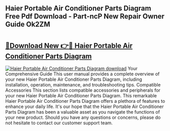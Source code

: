 ## Haier Portable Air Conditioner Parts Diagram Free Pdf Download - Part-ncP New Repair Owner Guide Ok2ZM

# <h2><a href="http://dfjjfov.blite.top/?on=Haier+Portable+Air+Conditioner+Parts+Diagram">🔗Download New 👉🔴 Haier Portable Air Conditioner Parts Diagram</a></h2>

[![Haier Portable Air Conditioner Parts Diagram download](https://i.imgur.com/lujVjoI.png)](http://dfjjfov.blite.top/?on=Haier+Portable+Air+Conditioner+Parts+Diagram)
Your Comprehensive Guide This user manual provides a complete overview of your new Haier Portable Air Conditioner Parts Diagram, including installation, operation, maintenance, and troubleshooting tips. Compatible Accessories This section lists compatible accessories and peripherals for your new Haier Portable Air Conditioner Parts Diagram. This remarkable Haier Portable Air Conditioner Parts Diagram offers a plethora of features to enhance your daily life. It's our hope that the Haier Portable Air Conditioner Parts Diagram has been a valuable asset as you navigate the functions of your new product. Should you have any questions or concerns, please do not hesitate to contact our customer support team.
